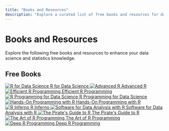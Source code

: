 ```yaml
---
title: "Books and Resources"
description: "Explore a curated list of free books and resources for data science and statistics."
---
```


# Books and Resources

Explore the following free books and resources to enhance your data science and statistics knowledge.

## Free Books

<div class="book-gallery">
  <a href="https://r4ds.hadley.nz/" target="_blank" rel="noopener noreferrer">
    <img src="/images/r-for-data-science-cover.jpg" alt="R for Data Science" class="book-cover">
    <span>R for Data Science</span>
  </a>
  <a href="https://adv-r.hadley.nz/" target="_blank" rel="noopener noreferrer">
    <img src="/images/advanced-r.png" alt="Advanced R" class="book-cover">
    <span>Advanced R</span>
  </a>
  <a href="https://csgillespie.github.io/efficientR/" target="_blank" rel="noopener noreferrer">
    <img src="/images/efficient-r-programming.png" alt="Efficient R Programming" class="book-cover">
    <span>Efficient R Programming</span>
  </a>
  <a href="https://bookdown.org/rdpeng/RProgDA/" target="_blank" rel="noopener noreferrer">
    <img src="/images/r-programming-for-data-science.png" alt="R Programming for Data Science" class="book-cover">
    <span>R Programming for Data Science</span>
  </a>
  <a href="https://bookdown.org/rdpeng/rprogdatasci/" target="_blank" rel="noopener noreferrer">
    <img src="/images/hands-on-programming-with-r.jpg" alt="Hands-On Programming with R" class="book-cover">
    <span>Hands-On Programming with R</span>
  </a>
  <a href="http://www.burns-stat.com/pages/Tutor/R_inferno.pdf" target="_blank" rel="noopener noreferrer">
    <img src="/images/r-inferno.jpg" alt="R Inferno" class="book-cover">
    <span>R Inferno</span>
  </a>
  <a href="https://bookdown.org/rdpeng/RProgDA/" target="_blank" rel="noopener noreferrer">
    <img src="/images/software-for-data-analysis-with-r.jpg" alt="Software for Data Analysis with R" class="book-cover">
    <span>Software for Data Analysis with R</span>
  </a>
  <a href="https://thepiratebay.rbind.io/" target="_blank" rel="noopener noreferrer">
    <img src="/images/yarrr-the-pirates-guide-to-r.jpeg" alt="The Pirate's Guide to R" class="book-cover">
    <span>The Pirate's Guide to R</span>
  </a>
  <a href="https://nostarch.com/artofrprogramming" target="_blank" rel="noopener noreferrer">
    <img src="/images/the-art-of-r-programming.jpg" alt="The Art of R Programming" class="book-cover">
    <span>The Art of R Programming</span>
  </a>
  <a href="https://bookdown.org/rdpeng/rprogdatasci/" target="_blank" rel="noopener noreferrer">
    <img src="/images/deep-r-programming.png" alt="Deep R Programming" class="book-cover">
    <span>Deep R Programming</span>
  </a>
</div>
